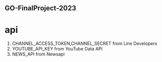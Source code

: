 ## GO-FinalProject-2023

# api 

1. CHANNEL_ACCESS_TOKEN,CHANNEL_SECRET from Line Developers
2. YOUTUBE_API_KEY from YouTube Data API 
3. NEWS_API from Newsapi